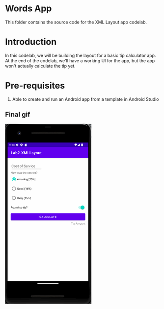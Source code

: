 # Words App

This folder contains the source code for the XML Layout app codelab.


# Introduction
In this codelab, we will be building the layout for a basic tip calculator app. At the end of the 
codelab, we'll have a working UI for the app, but the app won't actually calculate the tip yet.

# Pre-requisites
1. Able to create and run an Android app from a template in Android Studio

Final gif
---------------

![git](Lab2.gif)
